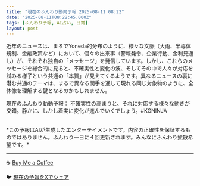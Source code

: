 ```yaml
---
title: "現在のふんわり動向予報 2025-08-11 08:22"
date: "2025-08-11T08:22:45.000Z"
tags: [ふんわり予報, AI占い, 日常]
layout: post
---
```


近年のニュースは、まるでYoneda的分布のように、様々な文脈（大雨、半導体規制、金融政策など）において、個々の出来事（警報発令、企業行動、金利見通し）が、それぞれ独自の「メッセージ」を発信しています。しかし、これらのメッセージを総合的に見ると、不確実性と変化の波、そしてその中で人々が対応を試みる様子という共通の「本質」が見えてくるようです。異なるニュースの裏に潜む共通のテーマは、まるで異なる関手を通して現れる同じ対象物のように、全体像を理解する鍵となるのかもしれません。


現在のふんわり動動予報：
不確実性の高まりと、それに対応する様々な動きが交錯。静かに、しかし着実に変化が進んでいくでしょう。#KGNINJA

<br>
*この予報はAIが生成したエンターテイメントです。内容の正確性を保証するものではありません。ふんわり一日に４回更新されます。みんなにふんわり拡散希望です。*

---
☕️ [Buy Me a Coffee](https://www.buymeacoffee.com/kgninja)

🐦 [現在の予報をXでシェア](https://twitter.com/intent/tweet?text=%E7%8F%BE%E5%9C%A8%E3%81%AE%E3%81%B5%E3%82%93%E3%82%8F%E3%82%8A%E4%BA%88%E5%A0%B1%3A%20%E3%80%8C%E8%BF%91%E5%B9%B4%E3%81%AE%E3%83%8B%E3%83%A5%E3%83%BC%E3%82%B9%E3%81%AF%E3%80%81%E3%81%BE%E3%82%8B%E3%81%A7Yoneda%E7%9A%84%E5%88%86%E5%B8%83%E3%81%AE%E3%82%88%E3%81%86%E3%81%AB%E3%80%81%E6%A7%98%E3%80%85%E3%81%AA%E6%96%87%E8%84%88%EF%BC%88%E5%A4%A7%E9%9B%A8%E3%80%81%E5%8D%8A%E5%B0%8E%E4%BD%93%E8%A6%8F%E5%88%B6%E3%80%81%E9%87%91%E8%9E%8D%E6%94%BF%E7%AD%96%E3%81%AA%E3%81%A9%EF%BC%89%E3%81%AB%E3%81%8A%E3%81%84%E3%81%A6%E3%80%81%E5%80%8B%E3%80%85%E3%81%AE%E5%87%BA%E6%9D%A5%E4%BA%8B%EF%BC%88%E8%AD%A6%E5%A0%B1%E7%99%BA%E4%BB%A4%E3%80%81%E4%BC%81%E6%A5%AD%E8%A1%8C%E5%8B%95%E3%80%81%E9%87%91%E5%88%A9%E8%A6%8B%E9%80%9A%E3%81%97%EF%BC%89%E3%81%8C%E3%80%81%E3%81%9D%E3%82%8C%E3%81%9E%E3%82%8C%E7%8B%AC%E8%87%AA%E3%81%AE%E3%80%8C%E3%83%A1%E3%83%83%E3%82%BB%E3%83%BC%E3%82%B8%E3%80%8D%E3%82%92%E7%99%BA%E4%BF%A1%E3%81%97%E3%81%A6...%E3%80%8D%23KGNINJA%20%E7%B6%9A%E3%81%8D%E3%81%AF%E3%83%96%E3%83%AD%E3%82%B0%E3%81%A7%EF%BC%81%F0%9F%91%87&url=https%3A%2F%2Fkg-ninja.github.io%2FFunwariyoso%2F)
